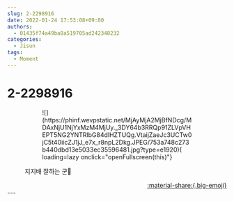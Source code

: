 ```yaml
---
slug: 2-2298916
date: 2022-01-24 17:53:08+09:00
authors:
  - 01435f74a49ba8a519705ad242348232
categories:
  - Jisun
tags:
  - Moment
---
```


# 2-2298916

<div class="post-container" markdown="1">
<div class="content-container md-sidebar__scrollwrap" markdown="1">


<figure markdown="1">
<figure markdown="1">
![](https://phinf.wevpstatic.net/MjAyMjA2MjBfNDcg/MDAxNjU1NjYxMzM4MjUy._3DY64b3RRQp91ZLVpVHEPT5NG2YNTRlbG84dlHZTUQg.VtaijZaeJc3UCTw0jC5t40iicZJ1jJ_e7x_r8npL2Dkg.JPEG/753a748c273b440dbd13e5033ec35596481.jpg?type=e1920){ loading=lazy onclick="openFullscreen(this)"}
</figure>
<figcaption>지지배 잘하는 군🤔</figcaption>
</figure>


</div>
</div>

<div style="text-align: right;" markdown="1">
<a href="https://weverse.io/fromis9/moment/01435f74a49ba8a519705ad242348232/post/2-2298916" style="text-align: right;">:material-share:{.big-emoji}</a>
</div>
---
